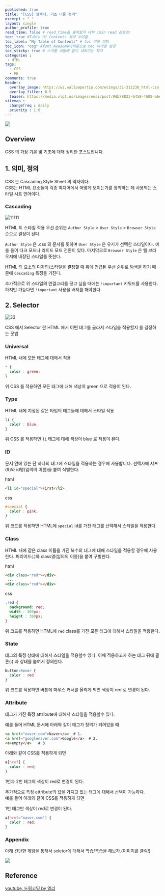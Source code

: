 ```yaml
---
published: true
title: "[CSS] 셀렉터, 기초 이론 정리"
excerpt : " "
layout: single
author_profile: true
read_time: false # read_time을 출력할지 여부 1min read 같은것!
toc: true #Table Of Contents 목차 보여줌
toc_label: "My Table of Contents" # toc 이름 정의
toc_icon: "cog" #font Awesome아이콘으로 toc 아이콘 설정
toc_sticky: true # 스크롤 내릴때 같이 내려가는 목차
categories :
 - HTML
tags: 
  - CSS
  - FE
comments: true
header:
  overlay_image: https://wi.wallpapertip.com/wsimgs/31-312238_html-css-javascript-transparent.png
  overlay_filter: 0.5
  teaser: https://media.vlpt.us/images/ensi/post/9db78823-6458-4609-a6ec-14014214acc5/htmlcssjs.jpg
sitemap :
  changefreq : daily
  priority : 1.0
---
```


![](https://media.vlpt.us/images/chayezo/post/2d640f76-1ba2-477f-8725-784e11a073ee/cssImage.png)

## Overview

CSS 의 가장 기본 및 기초에 대해 정리한 포스트입니다.

## 1. 의미, 정의

CSS 는 Cascading Style Sheet 의 약자이다.  
CSS는 HTML 요소들이 각종 미디어에서 어떻게 보이는가를 정의하는 데 사용되는 스타일 시트 언어이다.

### Cascading

![11111](https://user-images.githubusercontent.com/35194820/148683780-16e84b67-2e24-440b-b845-4497bce48c66.png)

HTML 의 스타일 적용 우선 순위는 `Author Style` > `User Style` > `Browser Style` 순으로 결정이 된다.

`Author Style` 은 .css 의 문서를 뜻하며 `User Style` 은 유저가 선택한 스타일이다. 예를 들어 다크 모드나 라이드 모드 전환이 있다. 마지막으로 `Browser Style` 은 웹 브라우저에 내장된 스타일를 뜻한다.

HTML 의 요소의 디자인/스타일을 결정할 때 위에 언급된 우선 순위로 탐색을 하기 때문에 `Cascading` 특징을 가진다.
  
추가적으로 위 스타일의 연결고리를 끊고 싶을 때에는 `!important` 키워드를 사용한다. 하지만 가능다면 `!important` 사용을 배제를 해야한다.

## 2. Selector

![33](https://user-images.githubusercontent.com/35194820/148685121-7eaf1267-a838-4665-9ebe-f68eaa6db47b.png)

CSS 에서 Selector 란 HTML 에서 어떤 태그를 골라서 스타일을 적용할지 를 결정하는 문법

### Universal

HTML 내에 모든 태그에 대해서 적용

~~~css
* {
  color : green;
}
~~~

위 CSS 를 적용하면 모든 태그에 대해 색상이 green 으로 적용이 된다.

### Type

HTML 내에 지정된 같은 타입의 태그들에 대해서 스타일 적용
  
~~~css
li {
  color : blue;
}
~~~

위 CSS 를 적용하면 `li`  태그에 대해 색상이 blue 로 적용이 된다.

### ID

문서 안에 있는 단 하나의 태그에 스타일을 적용하는 경우에 사용합니다. 선택자에 샤프(#)와 id명(임의의 이름)을 붙여 식별한다.

html

~~~html
<li id="special">First</li>
~~~

css

~~~css
#special {
  color : pink;
}
~~~

위 코드를 적용하면 HTML에 `special` id를 가진 태그를 선택해서 스타일을 적용한다.

### Class

HTML 내에 같은 class 이름을 가진 복수의 태그에 대해 스타일을 적용할  경우에 사용한다. 피리어드(.)와 class명(임의의 이름)을 붙여 구별한다.

html

~~~html
<div class="red"></div>
 ....
<div class="red"></div>
~~~

css

~~~css
.red {
  background: red;
  width : 300px;
  height : 300px;
}
~~~

위 코드를 적용하면 HTML에 `red` class를 가진 모든 태그에 대해서 스타일을 적용한다.

### State

태그의 특정 상태에 대해서 스타일을 적용할수 있다. 이때 적용하고자 하는 태그 뒤에 콜론(:) 과 상태를 붙여서 정의한다.

~~~css
button:hover {
  color : red
}
~~~

위 코드를 적용하면 버튼에 마우스 커서를 올리게 되면 색상이 red 로 변경이 된다.

### Attribute

태그가 가진 특정 attribute에 대해서 스타일을 적용할수 있다.

예를 들어 HTML 문서에 아래와 같이 태그가 정의가 되어있을 때

~~~html
<a href="naver.com">Naver</a>  # 1. 
<a href="googlenaver.com">Google</a>  # 2. 
<a>empty</a>   # 3. 
~~~

아래와 같이 CSS를 적용하게 되면

~~~css
a[href] {
  color : red;
}
~~~

1번과 2번 태그의 색상이 red로 변경이 된다.

추가적으로 특정 attribute의 값을 가지고 있는 태그에 대해서 선택이 가능하다.  
예를 들어 아래와 같이 CSS를 적용하게 되면

1번 태그만 색상이 red로 변경이 된다.

~~~css
a[href="naver.com"] {
  color : red;
}
~~~

### Appendix

아래 간단한 게임을 통해서 seletor에 대해서 학습/복습을 해보자.(이미지를 클릭!)

<a href ="https://flukeout.github.io/"> 
<img src="https://user-images.githubusercontent.com/35194820/148687382-d78fd1bb-b9a4-4f93-8833-8d9a8309469d.png">
</a>

## Reference

[youtube, 드림코딩 by 엘리](https://www.youtube.com/watch?v=gGebK7lWnCk)